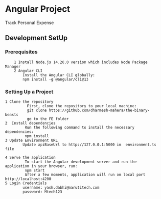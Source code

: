 # Angular Project
Track Personal Expense
## Development SetUp
  ### Prerequisites
        1 Install Node.js 14.20.0 version which includes Node Package Manager
        2 Angular CLI
            Install the Angular CLI globally:
            npm install -g @angular/cli@13
  ### Setting Up a Project      
    1 Clone the repository
              First, clone the repository to your local machine:
              git clone https://github.com/dharmesh-mahera/the-binary-beasts
              go to the FE folder
    2  Install dependencies
             Run the following command to install the necessary dependencies:
             npm install
    3 Update Environment URL
            Update apiBaseUrl to http://127.0.0.1:5000 in  environment.ts file

    4 Serve the application
             To start the Angular development server and run the application in your browser, run:
             npm start 
             After a few moments, application will run on local port http://localhost:4200
    5 Login Credentials
            username: yash.dabhi@marutitech.com
            password: Mtech123